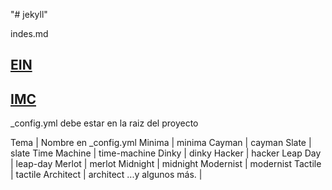 "# jekyll" 

indes.md

## [EIN](https://drive.google.com/drive/folders/1w54IPPCFySc5kX8I16DzeFSLbSA8h7Dj?usp=sharing)

## [IMC](https://drive.google.com/drive/folders/11oJszc78RBcjjiTi4ULlVg26f3zzDgKW?usp=sharing)


_config.yml debe estar en la raiz del proyecto



Tema | Nombre en _config.yml
Minima | minima
Cayman | cayman
Slate | slate
Time Machine | time-machine
Dinky | dinky
Hacker | hacker
Leap Day | leap-day
Merlot | merlot
Midnight | midnight
Modernist | modernist
Tactile | tactile
Architect | architect
...y algunos más. | 


